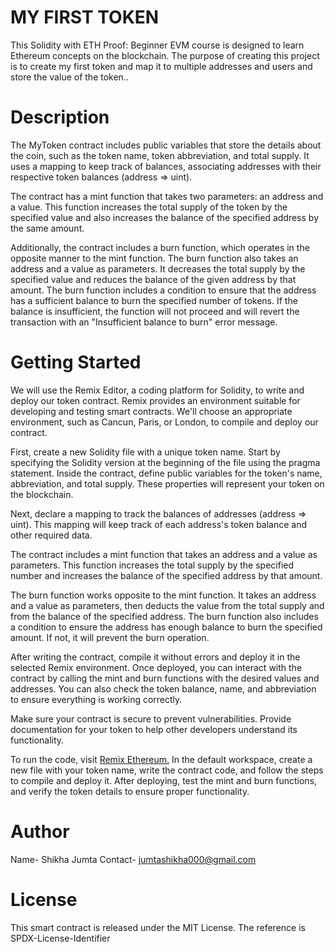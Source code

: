 # MY FIRST TOKEN
This Solidity with ETH Proof: Beginner EVM course is designed to learn Ethereum concepts on the blockchain. The purpose of creating this project is to create my first token and map it to multiple addresses and users and store the value of the token..
# Description
The MyToken contract includes public variables that store the details about the coin, such as the token name, token abbreviation, and total supply. It uses a mapping to keep track of balances, associating addresses with their respective token balances (address => uint).

The contract has a mint function that takes two parameters: an address and a value. This function increases the total supply of the token by the specified value and also increases the balance of the specified address by the same amount.

Additionally, the contract includes a burn function, which operates in the opposite manner to the mint function. The burn function also takes an address and a value as parameters. It decreases the total supply by the specified value and reduces the balance of the given address by that amount. The burn function includes a condition to ensure that the address has a sufficient balance to burn the specified number of tokens. If the balance is insufficient, the function will not proceed and will revert the transaction with an "Insufficient balance to burn" error message.

# Getting Started
We will use the Remix Editor, a coding platform for Solidity, to write and deploy our token contract. Remix provides an environment suitable for developing and testing smart contracts. We'll choose an appropriate environment, such as Cancun, Paris, or London, to compile and deploy our contract.

First, create a new Solidity file with a unique token name. Start by specifying the Solidity version at the beginning of the file using the pragma statement. Inside the contract, define public variables for the token's name, abbreviation, and total supply. These properties will represent your token on the blockchain.

Next, declare a mapping to track the balances of addresses (address => uint). This mapping will keep track of each address's token balance and other required data.

The contract includes a mint function that takes an address and a value as parameters. This function increases the total supply by the specified number and increases the balance of the specified address by that amount.

The burn function works opposite to the mint function. It takes an address and a value as parameters, then deducts the value from the total supply and from the balance of the specified address. The burn function also includes a condition to ensure the address has enough balance to burn the specified amount. If not, it will prevent the burn operation.

After writing the contract, compile it without errors and deploy it in the selected Remix environment. Once deployed, you can interact with the contract by calling the mint and burn functions with the desired values and addresses. You can also check the token balance, name, and abbreviation to ensure everything is working correctly.

Make sure your contract is secure to prevent vulnerabilities. Provide documentation for your token to help other developers understand its functionality.

To run the code, visit [Remix Ethereum.](https://remix.ethereum.org/) In the default workspace, create a new file with your token name, write the contract code, and follow the steps to compile and deploy it. After deploying, test the mint and burn functions, and verify the token details to ensure proper functionality.

# Author
Name- Shikha Jumta Contact- jumtashikha000@gmail.com

# License
This smart contract is released under the MIT License. The reference is SPDX-License-Identifier 
